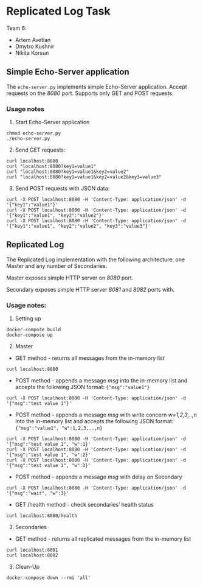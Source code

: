 # Replicated Log Task

Team 6:
- Artem Avetian
- Dmytro Kushnir
- Nikita Korsun

## Simple Echo-Server application
The `echo-server.py` implements simple Echo-Server application. Accept requests on the *8080* port. Supports only GET and POST requests.

### Usage notes
1. Start Echo-Server application
```
chmod echo-server.py
./echo-server.py
```

2. Send GET requests:
```
curl localhost:8080
curl "localhost:8080?key1=value1"
curl "localhost:8080?key1=value1&key2=value2"
curl "localhost:8080?key1=value1&key2=value2&key3=value3"
```

3. Send POST requests with JSON data:
```
curl -X POST localhost:8080 -H 'Content-Type: application/json' -d '{"key1":"value1"}'
curl -X POST localhost:8080 -H 'Content-Type: application/json' -d '{"key1":"value1", "key2":"value2"}'
curl -X POST localhost:8080 -H 'Content-Type: application/json' -d '{"key1":"value1", "key2":"value2", "key3":"value3"}'
```

## Replicated Log
The Replicated Log implementation with the following architecture: one Master and any number of Secondaries.

Master exposes simple HTTP server on *8080* port.

Secondary exposes simple HTTP server *8081* and *8082* ports with.

### Usage notes:
1. Setting up
```
docker-compose build
docker-compose up
```

2. Master
- GET method - returns all messages from the in-memory list
```
curl localhost:8080
```
- POST method - appends a message *msg* into the in-memory list and accepts the following JSON format: `{"msg":"value1"}`
```
curl -X POST localhost:8080 -H 'Content-Type: application/json' -d '{"msg":"test value 1"}'
```
- POST method - appends a message *msg* with write concern *w=1,2,3,..,n* into the in-memory list and accepts the following JSON format: `{"msg":"value1", "w":1,2,3,..,n}`
```
curl -X POST localhost:8080 -H 'Content-Type: application/json' -d '{"msg":"test value 1", "w":1}'
curl -X POST localhost:8080 -H 'Content-Type: application/json' -d '{"msg":"test value 1", "w":2}'
curl -X POST localhost:8080 -H 'Content-Type: application/json' -d '{"msg":"test value 1", "w":3}'
```
- POST method - appends a message *msg* with delay on Secondary
```
curl -X POST localhost:8080 -H 'Content-Type: application/json' -d '{"msg":"wait", "w":3}'
```
- GET /health method - check secondaries’ health status
```
curl localhost:8080/health
```

3. Secondaries
- GET method - returns all replicated messages from the in-memory list
```
curl localhost:8081
curl localhost:8082
```

3. Clean-Up
```
docker-compose down --rmi 'all'
```

